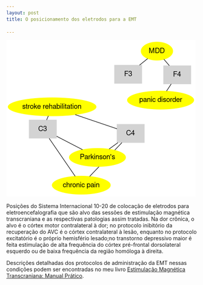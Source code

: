 ```yaml
---
layout: post
title: O posicionamento dos eletrodos para a EMT

---
```

![ ](/images/graph.png)

Posições do Sistema Internacional 10-20 de colocação de eletrodos para eletroencefalografia que são alvo das sessões de estimulação magnética transcraniana e as respectivas patologias assim tratadas. Na dor crônica, o alvo é o córtex motor contralateral à dor; no protocolo inibitório da recuperação do AVC é o córtex contralateral à lesão, enquanto no protocolo excitatório é o próprio hemisfério lesado;no transtorno depressivo maior é feita estimulação de alta frequência do córtex pré-frontal dorsolateral esquerdo ou de baixa frequência da região homóloga à direita.

Descrições detalhadas dos protocolos de administração da EMT nessas condições podem ser encontradas no  meu livro [Estimulação Magnética Transcraniana: Manual Prático](https://clubedeautores.com.br/livro/estimulacao-magnetica-transcraniana-2).





